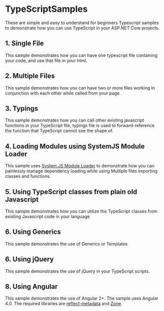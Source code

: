 # TypeScriptSamples
These are simple and easy to understand for beginners Typescript samples to demonstrate how you can use TypeScript in your ASP.NET Core projects.

## 1. Single File
This sample demonstrates how you can have one typescript file containing your code, and use that file in your html.

## 2. Multiple Files
This sample demonstrates how you can have two or more files working in conjunction with each other while called from your page.

## 3. Typings
This sample demonstrates how you can call other existing javascript functions in your TypeScript file, typings file is used to forward-reference the function that TypeScript cannot see the shape of.

## 4. Loading Modules using SystemJS Module Loader
This sample uses [System JS Module Loader](https://github.com/systemjs/systemjs) to demonstrate how you can painlessly manage dependency loading while using Multiple files exporting classes and functions.

## 5. Using TypeScript classes from plain old Javascript
This sample demonstrates how you can utilize the TypeScript classes from existing Javascript code in your language

## 6. Using Generics
This sample demonstrates the use of Generics or Templates

## 6. Using jQuery
This sample demonstrates the use of jQuery in your TypeScript scripts.

## 8. Using Angular
This sample demonstrates the use of Angular 2+. The sample uses Angular 4.0. The required libraries are [reflect-metadata](https://stackoverflow.com/a/45135971/1411014) and [Zone](https://medium.com/@MertzAlertz/what-the-hell-is-zone-js-and-why-is-it-in-my-angular-2-6ff28bcf943e).

